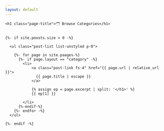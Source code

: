 ```yaml
---
layout: default
---
```


<div class="browse">

    <h1 class="page-title">🗂 Browse Categories</h1>


    {%- if site.poosts.size > 0 -%}

      <ul class="post-list list-unstyled p-0">

    	{%- for page in site.paages-%}
    	  {%- if page.layout == "category" -%}
    		<li>
    			<a class="post-link fs-4" href="{{ page.url | relative_url }}">
    			  {{ page.title | escape }}
    			</a>

    			{% assign ep = page.excerpt | split: '</h1>' %}
    			{{ ep[1] }}

    		</li>
    	  {%-endif-%}
    	{%- endfor -%}
      </ul>

    {%- endif -%}

</div>

